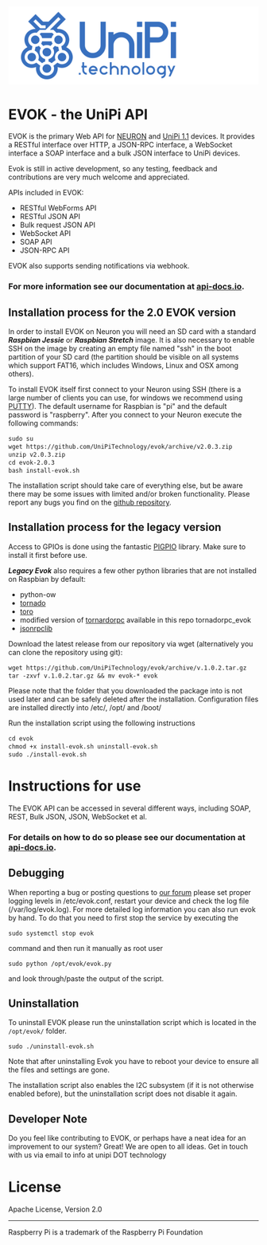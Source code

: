 ![alt text](https://github.com/UniPiTechnology/evok/raw/master/www/evok/js/jquery/images/Uni_pi_logo_new.svg?sanitize=true "UniPi logo")

# EVOK - the UniPi API

EVOK is the primary Web API for [NEURON] and [UniPi 1.1] devices. It provides a RESTful interface over HTTP, a JSON-RPC interface, a WebSocket interface a SOAP interface and a bulk JSON interface to UniPi devices.

Evok is still in active development, so any testing, feedback and contributions are very much welcome and appreciated.

APIs included in EVOK:

- RESTful WebForms API
- RESTful JSON API
- Bulk request JSON API
- WebSocket API
- SOAP API
- JSON-RPC API

EVOK also supports sending notifications via webhook.

### For more information see our documentation at [api-docs.io].

## Installation process for the 2.0 EVOK version  

In order to install EVOK on Neuron you will need an SD card with a standard ***Raspbian Jessie*** or ***Raspbian Stretch*** image. It is also necessary to enable SSH on the image by creating an empty file named "ssh" in the boot partition of your SD card (the partition should be visible on all systems which support FAT16, which includes Windows, Linux and OSX among others).

To install EVOK itself first connect to your Neuron using SSH (there is a large number of clients you can use, for windows we recommend using [PUTTY]). The default username for Raspbian is "pi" and the default password is "raspberry". After you connect to your Neuron execute the following commands:

    sudo su
    wget https://github.com/UniPiTechnology/evok/archive/v2.0.3.zip
    unzip v2.0.3.zip
    cd evok-2.0.3
    bash install-evok.sh

The installation script should take care of everything else, but be aware there may be some issues with limited and/or broken functionality. Please report any bugs you find on the [github repository].

## Installation process for the legacy version

Access to GPIOs is done using the fantastic [PIGPIO] library. Make sure to install it first before use.

_**Legacy Evok**_ also requires a few other python libraries that are not installed on Raspbian by default:
* python-ow
* [tornado]
* [toro]
* modified version of [tornardorpc] available in this repo tornadorpc_evok
* [jsonrpclib]

Download the latest release from our repository via wget (alternatively you can clone the repository using git):

    wget https://github.com/UniPiTechnology/evok/archive/v.1.0.2.tar.gz
    tar -zxvf v.1.0.2.tar.gz && mv evok-* evok  

Please note that the folder that you downloaded the package into is not used later and can be safely deleted after the installation. Configuration files are installed directly into /etc/, /opt/ and /boot/

Run the installation script using the following instructions

    cd evok
    chmod +x install-evok.sh uninstall-evok.sh
    sudo ./install-evok.sh

# Instructions for use

The EVOK API can be accessed in several different ways, including SOAP, REST, Bulk JSON, JSON, WebSocket et al.

### For details on how to do so please see our documentation at [api-docs.io].

## Debugging

When reporting a bug or posting questions to [our forum] please set proper logging levels in /etc/evok.conf, restart your device and check the log file (/var/log/evok.log). For more detailed log information you can also run evok by hand. To do that you need to first stop the service by executing the

    sudo systemctl stop evok

command and then run it manually as root user 
    
    sudo python /opt/evok/evok.py

and look through/paste the output of the script.

## Uninstallation

To uninstall EVOK please run the uninstallation script which is located in the `/opt/evok/` folder.

    sudo ./uninstall-evok.sh

Note that after uninstalling Evok you have to reboot your device to ensure all the files and settings are gone. 

The installation script also enables the I2C subsystem (if it is not otherwise enabled before), but the uninstallation script does not disable it again.

## Developer Note

Do you feel like contributing to EVOK, or perhaps have a neat idea for an improvement to our system? Great! We are open to all ideas. Get in touch with us via email to info at unipi DOT technology

License
============
Apache License, Version 2.0

----
Raspberry Pi is a trademark of the Raspberry Pi Foundation

[api-docs.io]:https://evok-4.api-docs.io/1.04/
[PUTTY]:http://www.putty.org/
[github repository]:https://github.com/UniPiTechnology/evok
[OpenSource image]:https://files.unipi.technology/s/public?path=%2FSoftware%2FOpen-Source%20Images
[IndieGogo]:https://www.indiegogo.com/projects/unipi-the-universal-raspberry-pi-add-on-board
[NEURON]:http://www.unipi.technology
[UniPi 1.1]:https://www.unipi.technology/products/unipi-1-1-19?categoryId=1&categorySlug=unipi-1-1
[PIGPIO]:http://abyz.co.uk/rpi/pigpio/
[tornado]:https://pypi.python.org/pypi/tornado/
[toro]:https://pypi.python.org/pypi/toro/
[tornardorpc]:https://github.com/joshmarshall/tornadorpc
[websocket Python library]:https://pypi.python.org/pypi/websocket-client/
[our forum]:http://forum.unipi.technology/
[intructions below]:https://github.com/UniPiTechnology/evok#installing-evok-for-neuron
[jsonrpclib]:https://github.com/joshmarshall/jsonrpclib
